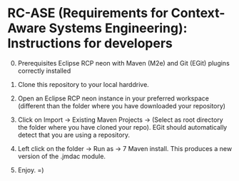 RC-ASE (Requirements for Context-Aware Systems Engineering): Instructions for developers
======
0. Prerequisites
	Eclipse RCP neon with Maven (M2e) and Git (EGit) plugins correctly installed

1. Clone this repository to your local harddrive.
2. Open an Eclipse RCP neon instance in your preferred workspace (different than the folder where you have downloaded your repository)
3. Click on Import -> Existing Maven Projects -> (Select as root directory the folder where you have cloned your repo). EGit should automatically detect 
that you are using a repository.
4. Left click on the folder -> Run as -> 7 Maven install. This produces a new version of the .jmdac module.
3. Enjoy. =)